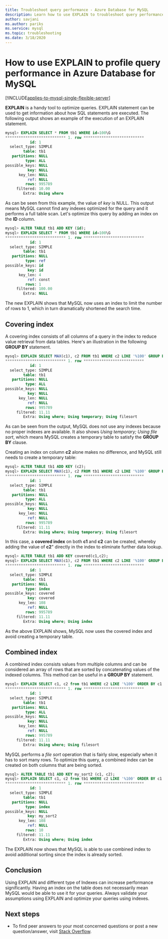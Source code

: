 ```yaml
---
title: Troubleshoot query performance - Azure Database for MySQL 
description: Learn how to use EXPLAIN to troubleshoot query performance in Azure Database for MySQL.
author: savjani
ms.author: pariks
ms.service: mysql
ms.topic: troubleshooting
ms.date: 3/18/2020
---
```


# How to use EXPLAIN to profile query performance in Azure Database for MySQL

[!INCLUDE[applies-to-mysql-single-flexible-server](includes/applies-to-mysql-single-flexible-server.md)]

**EXPLAIN** is a handy tool to optimize queries. EXPLAIN statement can be used to get information about how SQL statements are executed. The following output shows an example of the execution of an EXPLAIN statement.

```sql
mysql> EXPLAIN SELECT * FROM tb1 WHERE id=100\G
*************************** 1. row ***************************
           id: 1
  select_type: SIMPLE
        table: tb1
   partitions: NULL
         type: ALL
possible_keys: NULL
          key: NULL
      key_len: NULL
          ref: NULL
         rows: 995789
     filtered: 10.00
        Extra: Using where
```

As can be seen from this example, the value of *key* is NULL. This output means MySQL cannot find any indexes optimized for the query and it performs a full table scan. Let's optimize this query by adding an index on the **ID** column.

```sql
mysql> ALTER TABLE tb1 ADD KEY (id);
mysql> EXPLAIN SELECT * FROM tb1 WHERE id=100\G
*************************** 1. row ***************************
           id: 1
  select_type: SIMPLE
        table: tb1
   partitions: NULL
         type: ref
possible_keys: id
          key: id
      key_len: 4
          ref: const
         rows: 1
     filtered: 100.00
        Extra: NULL
```

The new EXPLAIN shows that MySQL now uses an index to limit the number of rows to 1, which in turn dramatically shortened the search time.

## Covering index

A covering index consists of all columns of a query in the index to reduce value retrieval from data tables. Here's an illustration in the following **GROUP BY** statement.

```sql
mysql> EXPLAIN SELECT MAX(c1), c2 FROM tb1 WHERE c2 LIKE '%100' GROUP BY c1\G
*************************** 1. row ***************************
           id: 1
  select_type: SIMPLE
        table: tb1
   partitions: NULL
         type: ALL
possible_keys: NULL
          key: NULL
      key_len: NULL
          ref: NULL
         rows: 995789
     filtered: 11.11
        Extra: Using where; Using temporary; Using filesort
```

As can be seen from the output, MySQL does not use any indexes because no proper indexes are available. It also shows *Using temporary; Using file sort*, which means MySQL creates a temporary table to satisfy the **GROUP BY** clause.

Creating an index on column **c2** alone makes no difference, and MySQL still needs to create a temporary table:

```sql
mysql> ALTER TABLE tb1 ADD KEY (c2);
mysql> EXPLAIN SELECT MAX(c1), c2 FROM tb1 WHERE c2 LIKE '%100' GROUP BY c1\G
*************************** 1. row ***************************
           id: 1
  select_type: SIMPLE
        table: tb1
   partitions: NULL
         type: ALL
possible_keys: NULL
          key: NULL
      key_len: NULL
          ref: NULL
         rows: 995789
     filtered: 11.11
        Extra: Using where; Using temporary; Using filesort
```

In this case, a **covered index** on both **c1** and **c2** can be created, whereby adding the value of **c2**" directly in the index to eliminate further data lookup.

```sql 
mysql> ALTER TABLE tb1 ADD KEY covered(c1,c2);
mysql> EXPLAIN SELECT MAX(c1), c2 FROM tb1 WHERE c2 LIKE '%100' GROUP BY c1\G
*************************** 1. row ***************************
           id: 1
  select_type: SIMPLE
        table: tb1
   partitions: NULL
         type: index
possible_keys: covered
          key: covered
      key_len: 108
          ref: NULL
         rows: 995789
     filtered: 11.11
        Extra: Using where; Using index
```

As the above EXPLAIN shows, MySQL now uses the covered index and avoid creating a temporary table. 

## Combined index

A combined index consists values from multiple columns and can be considered an array of rows that are sorted by concatenating values of the indexed columns. This method can be useful in a **GROUP BY** statement.

```sql
mysql> EXPLAIN SELECT c1, c2 from tb1 WHERE c2 LIKE '%100' ORDER BY c1 DESC LIMIT 10\G
*************************** 1. row ***************************
           id: 1
  select_type: SIMPLE
        table: tb1
   partitions: NULL
         type: ALL
possible_keys: NULL
          key: NULL
      key_len: NULL
          ref: NULL
         rows: 995789
     filtered: 11.11
        Extra: Using where; Using filesort
```

MySQL performs a *file sort* operation that is fairly slow, especially when it has to sort many rows. To optimize this query, a combined index can be created on both columns that are being sorted.

```sql
mysql> ALTER TABLE tb1 ADD KEY my_sort2 (c1, c2);
mysql> EXPLAIN SELECT c1, c2 from tb1 WHERE c2 LIKE '%100' ORDER BY c1 DESC LIMIT 10\G
*************************** 1. row ***************************
           id: 1
  select_type: SIMPLE
        table: tb1
   partitions: NULL
         type: index
possible_keys: NULL
          key: my_sort2
      key_len: 108
          ref: NULL
         rows: 10
     filtered: 11.11
        Extra: Using where; Using index
```

The EXPLAIN now shows that MySQL is able to use combined index to avoid additional sorting since the index is already sorted.

## Conclusion

Using EXPLAIN and different type of Indexes can increase performance significantly. Having an index on the table does not necessarily mean MySQL would be able to use it for your queries. Always validate your assumptions using EXPLAIN and optimize your queries using indexes.

## Next steps

- To find peer answers to your most concerned questions or post a new question/answer, visit [Stack Overflow](https://stackoverflow.com/questions/tagged/azure-database-mysql).
